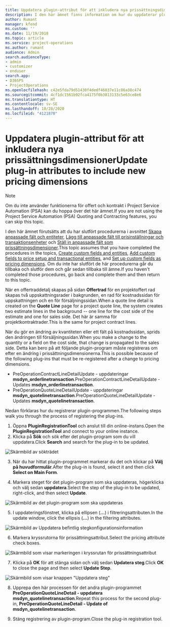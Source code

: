 ```yaml
---
title: Uppdatera plugin-attribut för att inkludera nya prissättningsdimensioner
description: I den här ämnet finns information om hur du uppdaterar plugin-attribut för prissättningsdimensioner.
author: Rumant
manager: kfend
ms.custom: ''
ms.date: 11/19/2018
ms.topic: article
ms.service: project-operations
ms.author: rumant
audience: Admin
search.audienceType:
- admin
- customizer
- enduser
search.app:
- D365PS
- ProjectOperations
ms.openlocfilehash: c42e5fda79d51430f4dedf46037e11c86a38c474
ms.sourcegitcommit: 4cf1dc1561b92fca4175f0b3813133c5e63ce8e6
ms.translationtype: HT
ms.contentlocale: sv-SE
ms.lasthandoff: 10/28/2020
ms.locfileid: "4121870"
---
```

# <a name="update-plug-in-attributes-to-include-new-pricing-dimensions"></a><span data-ttu-id="a887a-103">Uppdatera plugin-attribut för att inkludera nya prissättningsdimensioner</span><span class="sxs-lookup"><span data-stu-id="a887a-103">Update plug-in attributes to include new pricing dimensions</span></span>

> [!NOTE]
> <span data-ttu-id="a887a-104">Om du inte använder funktionerna för offert och kontrakt i Project Service Automation (PSA) kan du hoppa över det här ämnet.</span><span class="sxs-lookup"><span data-stu-id="a887a-104">If you are not using the Project Service Automation (PSA) Quoting and Contracting features, you can skip this topic.</span></span>

<span data-ttu-id="a887a-105">I den här ämnet förutsätts att du har slutfört procedurerna i avsnittet [Skapa anpassade fält och entiteter](create-custom-fields-entities.md), [Lägg till anpassade fält till prisinställningar och transaktionsenheter](field-references.md) och [Ställ in anpassade fält som prissättningsdimensioner](set-up-pricing-dimensions.md).</span><span class="sxs-lookup"><span data-stu-id="a887a-105">This topic assumes that you have completed the procedures in the topics, [Create custom fields and entities](create-custom-fields-entities.md), [Add custom fields to price setup and transactional entities](field-references.md), and [Set up custom fields as pricing dimensions](set-up-pricing-dimensions.md).</span></span> <span data-ttu-id="a887a-106">Om du inte har slutfört de här procedurerna går du tillbaka och slutför dem och går sedan tillbaka till ämne.</span><span class="sxs-lookup"><span data-stu-id="a887a-106">If you haven't completed those procedures, go back and complete them and then return to this topic.</span></span>

<span data-ttu-id="a887a-107">När en offertraddetalj skapas på sidan **Offertrad** för en projektoffert rad skapas två uppskattningsrader i bakgrunden, en rad för kostnadssidan för uppskattningen och en för försäljningssidan.</span><span class="sxs-lookup"><span data-stu-id="a887a-107">When a quote line detail is created on the **Quote Line** page for a project quote line, the system creates two estimate lines in the background -- one line for the cost side of the estimate and one for sales side.</span></span> <span data-ttu-id="a887a-108">Det här är samma för projektkontraktrader.</span><span class="sxs-lookup"><span data-stu-id="a887a-108">This is the same  for project contract lines.</span></span>

<span data-ttu-id="a887a-109">När du gör en ändring av kvantiteten eller ett fält på kostnadssidan, sprids den ändringen till försäljningssidan.</span><span class="sxs-lookup"><span data-stu-id="a887a-109">When you make a change to the quantity or a field on the cost side, that change is propagated to the sales side.</span></span> <span data-ttu-id="a887a-110">Detta kan bero på att följande plugin-program måste registreras om efter en ändring i prissättningsdimensionerna.</span><span class="sxs-lookup"><span data-stu-id="a887a-110">This is possible because of the following plug-ins that must be re-registered after a change to pricing dimensions.</span></span>

- <span data-ttu-id="a887a-111">PreOperationContractLineDetailUpdate - uppdateringar **msdyn_orderlinetransaction**.</span><span class="sxs-lookup"><span data-stu-id="a887a-111">PreOperationContractLineDetailUpdate - Updates **msdyn_orderlinetransaction**.</span></span>
- <span data-ttu-id="a887a-112">PreOperationQuoteLineDetailUpdate - uppdateringar **msdyn_quotelinetransaction**.</span><span class="sxs-lookup"><span data-stu-id="a887a-112">PreOperationQuoteLineDetailUpdate - Updates **msdyn_quotelinetransaction**.</span></span>

<span data-ttu-id="a887a-113">Nedan förklaras hur du registrerar plugin-programmen.</span><span class="sxs-lookup"><span data-stu-id="a887a-113">The following steps walk you through the process of registering the plug-ins.</span></span>

1. <span data-ttu-id="a887a-114">Öppna **PluginRegistrationTool** och anslut till din online-instans.</span><span class="sxs-lookup"><span data-stu-id="a887a-114">Open the **PluginRegistrationTool** and connect to your online instance.</span></span>
2. <span data-ttu-id="a887a-115">Klicka på **Sök** och sök efter det plugin-program som du vill uppdatera.</span><span class="sxs-lookup"><span data-stu-id="a887a-115">Click **Search** and search for the plug-in to be updated.</span></span>

 ![Skärmbild av sökträdet](media/PRT-1.png)

3. <span data-ttu-id="a887a-117">När du har hittat plugin-programmet markerar du det och klickar på **Välj på huvudformulär**.</span><span class="sxs-lookup"><span data-stu-id="a887a-117">After the plug-in is found, select it and then click **Select on Main Form**.</span></span>

4. <span data-ttu-id="a887a-118">Markera steget för det plugin-program som ska uppdateras, högerklicka och välj sedan **uppdatera**.</span><span class="sxs-lookup"><span data-stu-id="a887a-118">Select the step of the plug-in to be updated, right-click, and then select **Update**.</span></span>

 ![Skärmbild av det plugin-program som ska uppdateras](media/PRT-2.png)
 
5. <span data-ttu-id="a887a-120">I uppdateringsfönstret, klicka på ellipsen (**...**) i filtreringsattributen.</span><span class="sxs-lookup"><span data-stu-id="a887a-120">In the update window, click the ellipsis (**...**) in the filtering attributes.</span></span>

 ![Skärmbild av Uppdatera befintlig stegkonfigurationsinformation](media/PRT-3.png)
 
6. <span data-ttu-id="a887a-122">Markera kryssrutorna för prissättningsattribut.</span><span class="sxs-lookup"><span data-stu-id="a887a-122">Select the pricing attribute check boxes.</span></span>

 ![Skärmbild som visar markeringen i kryssrutan för prissättningsattribut](media/PRT-4.png)

7. <span data-ttu-id="a887a-124">Klicka på **OK** för att stänga sidan och välj sedan **Updatera steg**.</span><span class="sxs-lookup"><span data-stu-id="a887a-124">Click **OK** to close the page and then select **Update Step**.</span></span>

 ![Skärmbild som visar knappen "Uppdatera steg"](media/PRT-5.png)
 
8. <span data-ttu-id="a887a-126">Upprepa den här processen för det andra plugin-programmet **PreOperationQuoteLineDetail - uppdatera msdyn_quotelinetransaction**.</span><span class="sxs-lookup"><span data-stu-id="a887a-126">Repeat this process for the second plug-in, **PreOperationQuoteLineDetail - Update of msdyn_quotelinetransaction**.</span></span>

9. <span data-ttu-id="a887a-127">Stäng registrering av plugin-program.</span><span class="sxs-lookup"><span data-stu-id="a887a-127">Close the plug-in registration tool.</span></span>

